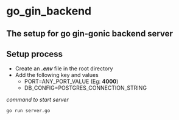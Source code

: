 # go_gin_backend

## The setup for go gin-gonic backend server


## Setup process
* Create an **_.env_** file in the root directory
* Add the following key and values
  * PORT=ANY_PORT_VALUE (Eg: **4000**)
  * DB_CONFIG=POSTGRES_CONNECTION_STRING


_command to start server_
```
go run server.go
```

